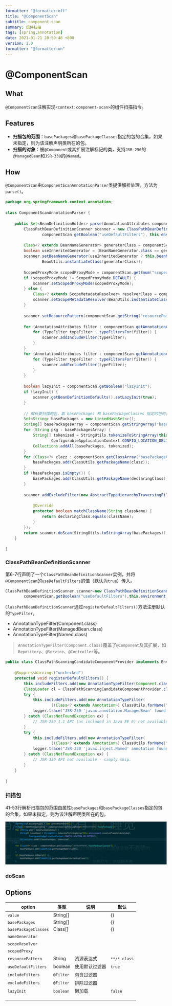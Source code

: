 ```yaml
---
formatter: "@formatter:off"
title: "@ComponentScan"
subtitle: component-scan 
summary: 组件扫描
tags: [spring,annotation] 
date: 2021-01-21 20:50:48 +800 
version: 1.0
formatter: "@formatter:on"
---
```


# @ComponentScan

## What

`@ComponentScan`注解实现`<context:component-scan>`的组件扫描指令。

## Features

* **扫描包的范围**：`basePackages`和`basePackageClasses`指定的包的合集，如果未指定，则为该注解声明类所在的包。
* **扫描的对象**：被`@Component`或其扩展注解标记的类，支持`JSR-250`的`@ManagedBean`和`JSR-330`的`@Named`。

## How

`@ComponentScan`由`ComponentScanAnnotationParser`类提供解析处理，方法为`parse()`。

```java
package org.springframework.context.annotation;

class ComponentScanAnnotationParser {

    public Set<BeanDefinitionHolder> parse(AnnotationAttributes componentScan, final String declaringClass) {
        ClassPathBeanDefinitionScanner scanner = new ClassPathBeanDefinitionScanner(this.registry,
                componentScan.getBoolean("useDefaultFilters"), this.environment, this.resourceLoader);

        Class<? extends BeanNameGenerator> generatorClass = componentScan.getClass("nameGenerator");
        boolean useInheritedGenerator = (BeanNameGenerator.class == generatorClass);
        scanner.setBeanNameGenerator(useInheritedGenerator ? this.beanNameGenerator :
                BeanUtils.instantiateClass(generatorClass));

        ScopedProxyMode scopedProxyMode = componentScan.getEnum("scopedProxy");
        if (scopedProxyMode != ScopedProxyMode.DEFAULT) {
            scanner.setScopedProxyMode(scopedProxyMode);
        } else {
            Class<? extends ScopeMetadataResolver> resolverClass = componentScan.getClass("scopeResolver");
            scanner.setScopeMetadataResolver(BeanUtils.instantiateClass(resolverClass));
        }

        scanner.setResourcePattern(componentScan.getString("resourcePattern"));

        for (AnnotationAttributes filter : componentScan.getAnnotationArray("includeFilters")) {
            for (TypeFilter typeFilter : typeFiltersFor(filter)) {
                scanner.addIncludeFilter(typeFilter);
            }
        }
        for (AnnotationAttributes filter : componentScan.getAnnotationArray("excludeFilters")) {
            for (TypeFilter typeFilter : typeFiltersFor(filter)) {
                scanner.addExcludeFilter(typeFilter);
            }
        }

        boolean lazyInit = componentScan.getBoolean("lazyInit");
        if (lazyInit) {
            scanner.getBeanDefinitionDefaults().setLazyInit(true);
        }

        // 解析要扫描的包，取 basePackages 和 basePackageClasses 指定的包的合集，如果未指定，则取 declaringClass 所在的包。
        Set<String> basePackages = new LinkedHashSet<>();
        String[] basePackagesArray = componentScan.getStringArray("basePackages");
        for (String pkg : basePackagesArray) {
            String[] tokenized = StringUtils.tokenizeToStringArray(this.environment.resolvePlaceholders(pkg),
                    ConfigurableApplicationContext.CONFIG_LOCATION_DELIMITERS);
            Collections.addAll(basePackages, tokenized);
        }
        for (Class<?> clazz : componentScan.getClassArray("basePackageClasses")) {
            basePackages.add(ClassUtils.getPackageName(clazz));
        }
        if (basePackages.isEmpty()) {
            basePackages.add(ClassUtils.getPackageName(declaringClass));
        }

        scanner.addExcludeFilter(new AbstractTypeHierarchyTraversingFilter(false, false) {

            @Override
            protected boolean matchClassName(String className) {
                return declaringClass.equals(className);
            }
        });
        return scanner.doScan(StringUtils.toStringArray(basePackages));
    }

}
```

### ClassPathBeanDefinitionScanner

第6-7行声明了一个`ClassPathBeanDefinitionScanner`实例，并将`@ComponentScan`的`useDefaultFilters`的值（默认为`true`）传入。

```java
ClassPathBeanDefinitionScanner scanner=new ClassPathBeanDefinitionScanner(this.registry,
        componentScan.getBoolean("useDefaultFilters"),this.environment,this.resourceLoader);
```

`ClassPathBeanDefinitionScanner`通过`registerDefaultFilters()`方法注册默认的`TypeFilter`。

* AnnotationTypeFilter(Component.class)
* AnnotationTypeFilter(ManagedBean.class)
* AnnotationTypeFilter(Named.class)

> `AnnotationTypeFilter(Component.class)`覆盖了`@Component`及其扩展，如`Repository`、`@Service`、`@Controller`等。

```java
public class ClassPathScanningCandidateComponentProvider implements EnvironmentCapable, ResourceLoaderAware {

    @SuppressWarnings("unchecked")
    protected void registerDefaultFilters() {
        this.includeFilters.add(new AnnotationTypeFilter(Component.class));
        ClassLoader cl = ClassPathScanningCandidateComponentProvider.class.getClassLoader();
        try {
            this.includeFilters.add(new AnnotationTypeFilter(
                    ((Class<? extends Annotation>) ClassUtils.forName("javax.annotation.ManagedBean", cl)), false));
            logger.trace("JSR-250 'javax.annotation.ManagedBean' found and supported for component scanning");
        } catch (ClassNotFoundException ex) {
            // JSR-250 1.1 API (as included in Java EE 6) not available - simply skip.
        }
        try {
            this.includeFilters.add(new AnnotationTypeFilter(
                    ((Class<? extends Annotation>) ClassUtils.forName("javax.inject.Named", cl)), false));
            logger.trace("JSR-330 'javax.inject.Named' annotation found and supported for component scanning");
        } catch (ClassNotFoundException ex) {
            // JSR-330 API not available - simply skip.
        }
    }

}
```

### 扫描包

41-53行解析扫描包的范围由属性`basePackages`和`basePackageClasses`指定的包的合集，如果未指定，则为该注解声明类所在的包。

![](../../images/annotations/component-scan-packages.png)

### doScan



## Options

| option               | 类型      | 说明           | 默认         |
| -------------------- | --------- | -------------- | ------------ |
| `value`              | String[]  |                | {}           |
| `basePackages`       | String[]  |                | {}           |
| `basePackageClasses` | Class[]   |                | {}           |
| `nameGenerator`      |           |                |              |
| `scopeResolver`      |           |                |              |
| `scopedProxy`        |           |                |              |
| `resourcePattern`    | String    | 资源表达式     | `**/*.class` |
| `useDefaultFilters`  | boolean   | 使用默认过滤器 | `true`       |
| `includeFilters`     | `@Filter` | 包含过滤器     |              |
| `excludeFilters`     | `@Filter` | 排除过滤器     |              |
| `lazyInit`           | `boolean` | 懒加载         | `false`      |
|                      |           |                |              |
|                      |           |                |              |
|                      |           |                |              |


